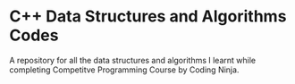 # C++ Data Structures and Algorithms Codes

A repository for all the data structures and algorithms I learnt while completing Competitve Programming Course by Coding Ninja.

